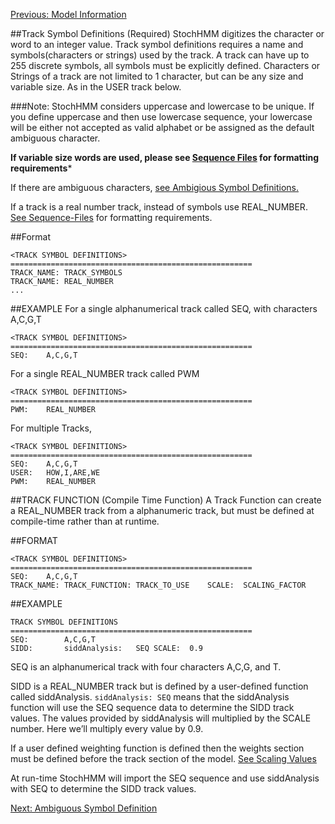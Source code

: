 [Previous: Model Information](https://github.com/KorfLab/StochHMM/wiki/Model-Information)

##Track Symbol Definitions (Required)
StochHMM digitizes the character or word to an integer value.  Track symbol definitions requires a name and symbols(characters or strings) used by the track. A track can have up to 255 discrete symbols, all symbols must be explicitly defined.  Characters or Strings of a track are not limited to 1 character, but can be any size and variable size.  As in the USER track below.

###Note:  StochHMM considers uppercase and lowercase to be unique.   If you define uppercase and then use lowercase sequence, your lowercase will be either not accepted as valid alphabet or be assigned as the default ambiguous character.

**If variable size words are used, please see [Sequence Files](Sequence-Files) for formatting requirements***

If there are ambiguous characters, [see Ambigious Symbol Definitions.](Ambiguous-Symbol-Definitions)

If a track is a real number track, instead of symbols use REAL_NUMBER.  [See Sequence-Files](Sequence-Files) for formatting requirements.


##Format
```
<TRACK SYMBOL DEFINITIONS>
======================================================
TRACK_NAME: TRACK_SYMBOLS
TRACK_NAME: REAL_NUMBER
...
```

##EXAMPLE
For a single alphanumerical track called SEQ, with characters A,C,G,T
```
<TRACK SYMBOL DEFINITIONS>
======================================================
SEQ:	A,C,G,T 
```

For a single REAL_NUMBER track called PWM
```
<TRACK SYMBOL DEFINITIONS>
======================================================
PWM:	REAL_NUMBER 
```

For multiple Tracks,
```
<TRACK SYMBOL DEFINITIONS>
======================================================
SEQ:	A,C,G,T 
USER:	HOW,I,ARE,WE   
PWM:	REAL_NUMBER 
```



##TRACK FUNCTION (Compile Time Function)
A Track Function can create a REAL_NUMBER track from a alphanumeric track, but must be defined at compile-time rather than at runtime.  

##FORMAT
```
<TRACK SYMBOL DEFINITIONS>
======================================================
SEQ:	A,C,G,T      
TRACK_NAME:	TRACK_FUNCTION:	TRACK_TO_USE	SCALE:	SCALING_FACTOR
```

##EXAMPLE
```
TRACK SYMBOL DEFINITIONS
======================================================
SEQ:		A,C,G,T      
SIDD:		siddAnalysis:	SEQ	SCALE:	0.9
```
SEQ is an alphanumerical track with four characters A,C,G, and T.

SIDD is a REAL_NUMBER track but is defined by a user-defined function called siddAnalysis.     `siddAnalysis: SEQ` means that the siddAnalysis function will use the SEQ sequence data to determine the SIDD track values.  The values provided by siddAnalysis will multiplied by the SCALE number.  Here we’ll multiply every value by 0.9.

If a user defined weighting function is defined then the weights section must be defined before the track section of the model. [See Scaling Values](Scaling-Values)

At run-time StochHMM will import the SEQ sequence and use siddAnalysis with SEQ to determine the SIDD track values.  

[Next: Ambiguous Symbol Definition](Ambiguous-Symbol-Definitions)